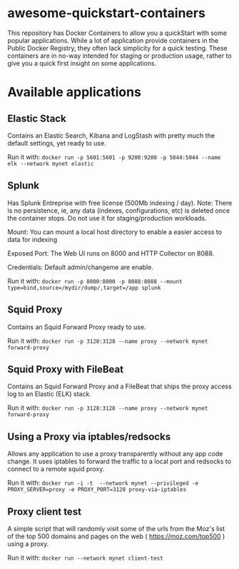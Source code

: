 # awesome-quickstart-containers
This repository has Docker Containers to allow you a quickStart with some popular applications.
While a lot of application provide containers in the Public Docker Registry, they often lack simplicity for a quick testing. These containers are in no-way intended for staging or production usage, rather to give you a quick first insight on some applications.


# Available applications

## Elastic Stack
Contains an Elastic Search, Kibana and LogStash with pretty much the default settings, yet ready to use.

Run it with:
`docker run -p 5601:5601 -p 9200:9200 -p 5044:5044 --name elk --network mynet elastic`

## Splunk
Has Splunk Entreprise with free license (500Mb indexing / day).
Note: There is no persistence, ie, any data (indexes, configurations, etc) is deleted once the container stops. Do not use it for staging/production workloads.

Mount:
You can mount a local host directory to enable a easier access to data for indexing

Exposed Port:
The Web UI runs on 8000 and  HTTP Collector on 8088.

Credentials:
Default admin/changeme are enable.

Run it with:
`docker run -p 8000:8000 -p 8088:8088 --mount type=bind,source=/mydir/dump/,target=/app splunk`


## Squid Proxy
Contains an Squid Forward Proxy ready to use.

Run it with:
`docker run -p 3128:3128 --name proxy --network mynet forward-proxy`


## Squid Proxy with FileBeat
Contains an Squid Forward Proxy and a FileBeat that ships the proxy access log to an Elastic (ELK) stack.

Run it with:
`docker run -p 3128:3128 --name proxy --network mynet forward-proxy`

## Using a Proxy via iptables/redsocks
Allows any application to use a proxy transparently without any app code change.
It uses iptables to forward the traffic to a local port and redsocks to connect to a remote squid proxy.

Run it with:
 `docker run -i -t  --network mynet --privileged -e PROXY_SERVER=proxy -e PROXY_PORT=3128 proxy-via-iptables`

## Proxy client test
A simple script that will randomly visit some of the urls from the Moz's list of the top 500 domains and pages on the web ( https://moz.com/top500 ) using a proxy.

Run it with:
`docker run --network mynet client-test`

